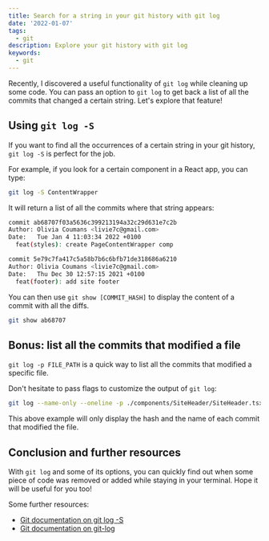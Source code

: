 ```yaml
---
title: Search for a string in your git history with git log
date: '2022-01-07'
tags:
  - git
description: Explore your git history with git log
keywords:
  - git
---
```


Recently, I discovered a useful functionality of `git log` while cleaning up some code. You can pass an option to `git log` to get back a list of all the commits that changed a certain string. Let's explore that feature!

## Using `git log -S`

If you want to find all the occurrences of a certain string in your git history, `git log -S` is perfect for the job.

For example, if you look for a certain component in a React app, you can type:

```sh
git log -S ContentWrapper
```

It will return a list of all the commits where that string appears:

```sh
commit ab68707f03a5636c399213194a32c29d631e7c2b
Author: Olivia Coumans <livie7c@gmail.com>
Date:   Tue Jan 4 11:03:34 2022 +0100
  feat(styles): create PageContentWrapper comp

commit 5e79c7fa417c5a58b7b6c6bfb71de318686a6210
Author: Olivia Coumans <livie7c@gmail.com>
Date:   Thu Dec 30 12:57:15 2021 +0100
  feat(footer): add site footer
```


You can then use `git show [COMMIT_HASH]` to display the content of a commit with all the diffs.

```sh
git show ab68707
```

## Bonus: list all the commits that modified a file

`git log -p FILE_PATH` is a quick way to list all the commits that modified a specific file.

Don't hesitate to pass flags to customize the output of `git log`:

```sh
git log --name-only --oneline -p ./components/SiteHeader/SiteHeader.tsx
```

This above example will only display the hash and the name of each commit that modified the file.

## Conclusion and further resources

With `git log` and some of its options, you can quickly find out when some piece of code was removed or added while staying in your terminal. Hope it will be useful for you too!

Some further resources:

* [Git documentation on git log -S](https://git-scm.com/docs/git-log#Documentation/git-log.txt--Sltstringgt)
* [Git documentation on git-log](https://www.git-scm.com/docs/git-log)
